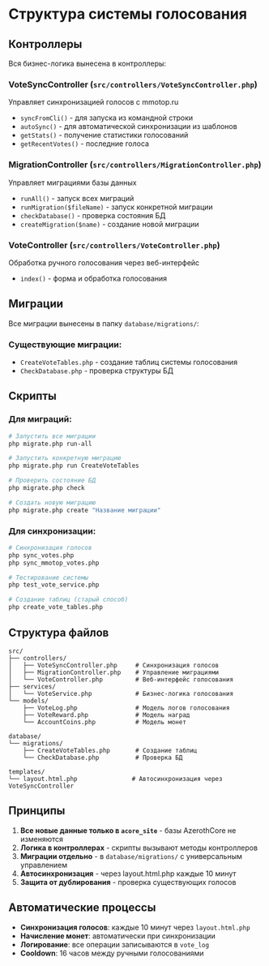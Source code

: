 # Структура системы голосования

## Контроллеры
Вся бизнес-логика вынесена в контроллеры:

### VoteSyncController (`src/controllers/VoteSyncController.php`)
Управляет синхронизацией голосов с mmotop.ru
- `syncFromCli()` - для запуска из командной строки
- `autoSync()` - для автоматической синхронизации из шаблонов
- `getStats()` - получение статистики голосований
- `getRecentVotes()` - последние голоса

### MigrationController (`src/controllers/MigrationController.php`)
Управляет миграциями базы данных
- `runAll()` - запуск всех миграций
- `runMigration($fileName)` - запуск конкретной миграции
- `checkDatabase()` - проверка состояния БД
- `createMigration($name)` - создание новой миграции

### VoteController (`src/controllers/VoteController.php`)
Обработка ручного голосования через веб-интерфейс
- `index()` - форма и обработка голосования

## Миграции
Все миграции вынесены в папку `database/migrations/`:

### Существующие миграции:
- `CreateVoteTables.php` - создание таблиц системы голосования
- `CheckDatabase.php` - проверка структуры БД

## Скрипты

### Для миграций:
```bash
# Запустить все миграции
php migrate.php run-all

# Запустить конкретную миграцию
php migrate.php run CreateVoteTables

# Проверить состояние БД
php migrate.php check

# Создать новую миграцию
php migrate.php create "Название миграции"
```

### Для синхронизации:
```bash
# Синхронизация голосов
php sync_votes.php
php sync_mmotop_votes.php

# Тестирование системы
php test_vote_service.php

# Создание таблиц (старый способ)
php create_vote_tables.php
```

## Структура файлов

```
src/
├── controllers/
│   ├── VoteSyncController.php     # Синхронизация голосов
│   ├── MigrationController.php    # Управление миграциями
│   └── VoteController.php         # Веб-интерфейс голосования
├── services/
│   └── VoteService.php            # Бизнес-логика голосования
└── models/
    ├── VoteLog.php                # Модель логов голосования
    ├── VoteReward.php             # Модель наград
    └── AccountCoins.php           # Модель монет

database/
└── migrations/
    ├── CreateVoteTables.php       # Создание таблиц
    └── CheckDatabase.php          # Проверка БД

templates/
└── layout.html.php               # Автосинхронизация через VoteSyncController
```

## Принципы

1. **Все новые данные только в `acore_site`** - базы AzerothCore не изменяются
2. **Логика в контроллерах** - скрипты вызывают методы контроллеров
3. **Миграции отдельно** - в `database/migrations/` с универсальным управлением
4. **Автосинхронизация** - через layout.html.php каждые 10 минут
5. **Защита от дублирования** - проверка существующих голосов

## Автоматические процессы

- **Синхронизация голосов**: каждые 10 минут через `layout.html.php`
- **Начисление монет**: автоматически при синхронизации
- **Логирование**: все операции записываются в `vote_log`
- **Cooldown**: 16 часов между ручными голосованиями